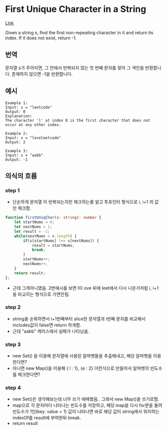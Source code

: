 # First Unique Character in a String

[Link](https://leetcode.com/explore/interview/card/top-interview-questions-easy/127/strings/881/)

Given a string s, find the first non-repeating character in it and return its index. If it does not exist, return -1.

## 번역

문자열 s가 주어지면, 그 안에서 반복되지 않는 첫 번째 문자를 찾아 그 색인을 반환합니다. 존재하지 않으면 -1을 반환합니다.

## 예시

```
Example 1:
Input: s = "leetcode"
Output: 0
Explanation:
The character 'l' at index 0 is the first character that does not occur at any other index.

Example 2:
Input: s = "loveleetcode"
Output: 2

Example 3:
Input: s = "aabb"
Output: -1
```

## 의식의 흐름
### step 1
- 단순하게 문자열 이 반복되는지만 체크하는줄 알고 투포인터 형식으로 i, i+1 의 값만 체크함.
```typescript
function firstUniqChar(s: string): number {
    let startNums = 0;
    let nextNums = 1;
    let result = -1;
    while(nextNums < s.length) {
        if(s[startNums] !== s[nextNums]) {
            result = startNums;
            break;
        }
        startNums++;
        nextNums++;
    }
    return result;
};
```
- 근데 그게아니였음. 2번예시를 보면 l이 ove 뒤에 leet에서 다시 나온거처럼 i, i+1 을 비교히는 형식으로 가면안됨.
### step 2
- string을 순회하면서 i+1번째부터 slice한 문자열과 i번째 문자를 비교해서 includes값이 false면 return 하게함.
- 근데 "aabb" 케이스에서 실패가 나타났음.
### step 3
- new Set() 을 이용해 문자열에 사용된 알파벳들을 추출해내고, 해당 알파벳을 이용한다면?
- 아니면 new Map()을 이용해 { l : 1}, {e : 2} 이런식으로 만들어서 알파벳의 빈도수를 체크한다면?
### step 4
- new Set()은 생각해보는데 너무 쓰기 애매했음.. 그래서 new Map()을 쓰기로함.
- map으로 각 문자마다 나타나는 빈도수를 저장하고, 해당 map을 다시 for문을 돌려 빈도수가 1인(key: value = 1) 값이 나타나면 바로 해당 값이 string에서 위치하는 indexOf를 result에 부여한뒤 break.
- return result